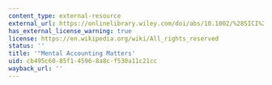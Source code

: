 ```yaml
---
content_type: external-resource
external_url: https://onlinelibrary.wiley.com/doi/abs/10.1002/%28SICI%291099-0771%28199909%2912%3A3%3C183%3A%3AAID-BDM318%3E3.0.CO%3B2-F
has_external_license_warning: true
license: https://en.wikipedia.org/wiki/All_rights_reserved
status: ''
title: '"Mental Accounting Matters'
uid: cb495c60-85f1-4596-8a8c-f530a11c21cc
wayback_url: ''
---
```

